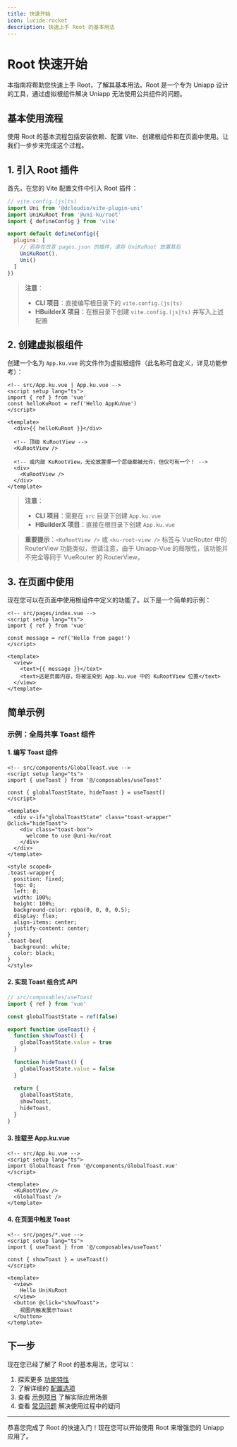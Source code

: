 ```yaml
---
title: 快速开始
icon: lucide:rocket
description: 快速上手 Root 的基本用法
---
```


# Root 快速开始

本指南将帮助您快速上手 Root，了解其基本用法。Root 是一个专为 Uniapp 设计的工具，通过虚拟根组件解决 Uniapp 无法使用公共组件的问题。

## 基本使用流程

使用 Root 的基本流程包括安装依赖、配置 Vite、创建根组件和在页面中使用。让我们一步步来完成这个过程。

## 1. 引入 Root 插件

首先，在您的 Vite 配置文件中引入 Root 插件：

```javascript
// vite.config.(js|ts)
import Uni from '@dcloudio/vite-plugin-uni'
import UniKuRoot from '@uni-ku/root'
import { defineConfig } from 'vite'

export default defineConfig({
  plugins: [
    // 若存在改变 pages.json 的插件，请将 UniKuRoot 放置其后
    UniKuRoot(),
    Uni()
  ]
})
```

> **注意**：
> - **CLI 项目**：直接编写根目录下的 `vite.config.(js|ts)`
> - **HBuilderX 项目**：在根目录下创建 `vite.config.(js|ts)` 并写入上述配置

## 2. 创建虚拟根组件

创建一个名为 `App.ku.vue` 的文件作为虚拟根组件（此名称可自定义，详见功能参考）：

```vue
<!-- src/App.ku.vue | App.ku.vue -->
<script setup lang="ts">
import { ref } from 'vue'
const helloKuRoot = ref('Hello AppKuVue')
</script>

<template>
  <div>{{ helloKuRoot }}</div>
  
  <!-- 顶级 KuRootView -->
  <KuRootView />
  
  <!-- 或内部 KuRootView，无论放置哪一个层级都被允许，但仅可有一个！ -->
  <div>
    <KuRootView />
  </div>
</template>
```

> **注意**：
> - **CLI 项目**：需要在 `src` 目录下创建 `App.ku.vue`
> - **HBuilderX 项目**：直接在根目录下创建 `App.ku.vue`

> **重要提示**：`<KuRootView />` 或 `<ku-root-view />` 标签与 VueRouter 中的 RouterView 功能类似，但请注意，由于 Uniapp-Vue 的局限性，该功能并不完全等同于 VueRouter 的 RouterView。

## 3. 在页面中使用

现在您可以在页面中使用根组件中定义的功能了。以下是一个简单的示例：

```vue
<!-- src/pages/index.vue -->
<script setup lang="ts">
import { ref } from 'vue'

const message = ref('Hello from page!')
</script>

<template>
  <view>
    <text>{{ message }}</text>
    <text>这是页面内容，将被渲染到 App.ku.vue 中的 KuRootView 位置</text>
  </view>
</template>
```

## 简单示例

### 示例：全局共享 Toast 组件

#### 1. 编写 Toast 组件

```vue
<!-- src/components/GlobalToast.vue -->
<script setup lang="ts">
import { useToast } from '@/composables/useToast'

const { globalToastState, hideToast } = useToast()
</script>

<template>
  <div v-if="globalToastState" class="toast-wrapper" @click="hideToast">
    <div class="toast-box">
      welcome to use @uni-ku/root
    </div>
  </div>
</template>

<style scoped>
.toast-wrapper{
  position: fixed;
  top: 0;
  left: 0;
  width: 100%;
  height: 100%;
  background-color: rgba(0, 0, 0, 0.5);
  display: flex;
  align-items: center;
  justify-content: center;
}
.toast-box{
  background: white;
  color: black;
}
</style>
```

#### 2. 实现 Toast 组合式 API

```typescript
// src/composables/useToast
import { ref } from 'vue'

const globalToastState = ref(false)

export function useToast() {
  function showToast() {
    globalToastState.value = true
  }
  
  function hideToast() {
    globalToastState.value = false
  }
  
  return {
    globalToastState,
    showToast,
    hideToast,
  }
}
```

#### 3. 挂载至 App.ku.vue

```vue
<!-- src/App.ku.vue -->
<script setup lang="ts">
import GlobalToast from '@/components/GlobalToast.vue'
</script>

<template>
  <KuRootView />
  <GlobalToast />
</template>
```

#### 4. 在页面中触发 Toast

```vue
<!-- src/pages/*.vue -->
<script setup lang="ts">
import { useToast } from '@/composables/useToast'

const { showToast } = useToast()
</script>

<template>
  <view>
    Hello UniKuRoot
  </view>
  <button @click="showToast">
    视图内触发展示Toast
  </button>
</template>
```

## 下一步

现在您已经了解了 Root 的基本用法，您可以：

1. 探索更多 [功能特性](./features)
2. 了解详细的 [配置选项](./configuration)
3. 查看 [示例项目](./examples) 了解实际应用场景
4. 查看 [常见问题](./faq) 解决使用过程中的疑问

---

恭喜您完成了 Root 的快速入门！现在您可以开始使用 Root 来增强您的 Uniapp 应用了。